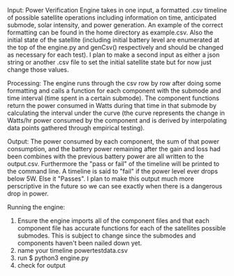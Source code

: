 Input: 
Power Verification Engine takes in one input, a formatted .csv timeline
of possible satellite operations including information on time, 
anticipated submode, solar intensity, and power generation. An example
of the correct formatting can be found in the home directory as 
example.csv. Also the initial state of the satellite (including 
initial battery level are enumerated at the top of the engine.py and
genCsv() respectively and should be changed as necessary for each test). 
I plan to make a second input as either a json string or another .csv 
file to set the initial satellite state but for now just change those values.

Processing:
The engine runs through the csv row by row after doing some formatting 
and calls a function for each component with the submode and time interval 
(time spent in a certain submode). The component functions return the power 
consumed in Watts during that time in that submode by calculating the 
interval under the curve (the curve represents the change in Watts/hr 
power consumed by the component and is derived by interpolating data points
gathered through empirical testing).

Output:
The power consumed by each component, the sum of that power consumption, and 
the battery power remaining after the gain and loss had been combines with the
previous battery power are all written to the output.csv. Furthermore the 
"pass or fail" of the timeline will be printed to the command line. A timeline
is said to "fail" if the power level ever drops below 5W. Else it "Passes". I 
plan to make this output much more perscriptive in the future so we can see 
exactly when there is a dangerous drop in power.  

Running the engine:
1) Ensure the engine imports all of the component files and that each component
file has accurate functions for each of the satellites possible submodes. This 
is subject to change since the submodes and components haven't been nailed down yet.
2) name your timeline powertestdata.csv
3) run $ python3 engine.py
4) check for output